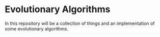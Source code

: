 # Evolutionary Algorithms
In this repository will be a collection of things and an implementation of some evolutionary algorithms.
